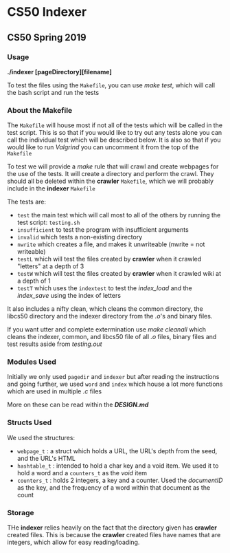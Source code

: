 # CS50 Indexer
## CS50 Spring 2019

### Usage

**./indexer [pageDirectory][filename]**

To test the files using the `Makefile`, you can use _make test_, which will call the bash script and run the tests

### About the Makefile

The `Makefile` will house most if not all of the tests which will be called in the test script. This is so that if you would like to try out any tests alone you can call the individual test which will be described below. It is also so that if you would like to run _Valgrind_ you can uncomment it from the top of the `Makefile`

To test we will provide a *make* rule that will crawl and create webpages for the use of the tests. It will create a directory and perform the crawl. They should all be deleted within the **crawler** `Makefile`, which we will probably include in the **indexer** `Makefile`

The tests are:
 - `test` the main test which will call most to all of the others by running the test script: `testing.sh`
 - `insufficient` to test the program with insufficient arguments
 - `invalid` which tests a non-existing directory
 - `nwrite` which creates a file, and makes it unwriteable (nwrite = not writeable)
 - `testL` which will test the files created by **crawler** when it crawled "letters" at a depth of 3
 - `testW` which will test the files created by **crawler** when it crawled wiki at a depth of 1
 - `testT` which uses the `indextest` to test the *index_load* and the *index_save* using the index of letters

 It also includes a nifty clean, which cleans the common directory, the libcs50 directory and the indexer directory from the *.o*'s and binary files.

 If you want utter and complete extermination use *make cleanall* which cleans the indexer, common, and libcs50 file of all *.o* files, binary files and test results aside from *testing.out*

 ### Modules Used

 Initially we only used `pagedir` and `indexer` but after reading the instructions and going further, we used `word` and `index` which house a lot more functions which are used in multiple *.c* files

 More on these can be read within the ***DESIGN.md***

### Structs Used

We used the structures:

 - `webpage_t` : a struct which holds a URL, the URL's depth from the seed, and the URL's HTML
 - `hashtable_t` : intended to hold a char key and a void item. We used it to hold a word and a `counters_t` as the *void* item
 - `counters_t` : holds 2 integers, a key and a counter. Used the *documentID* as the key, and the frequency of a word within that document as the count

### Storage

THe **indexer** relies heavily on the fact that the directory given has **crawler** created files. This is because the **crawler** created files have names that are integers, which allow for easy reading/loading.

